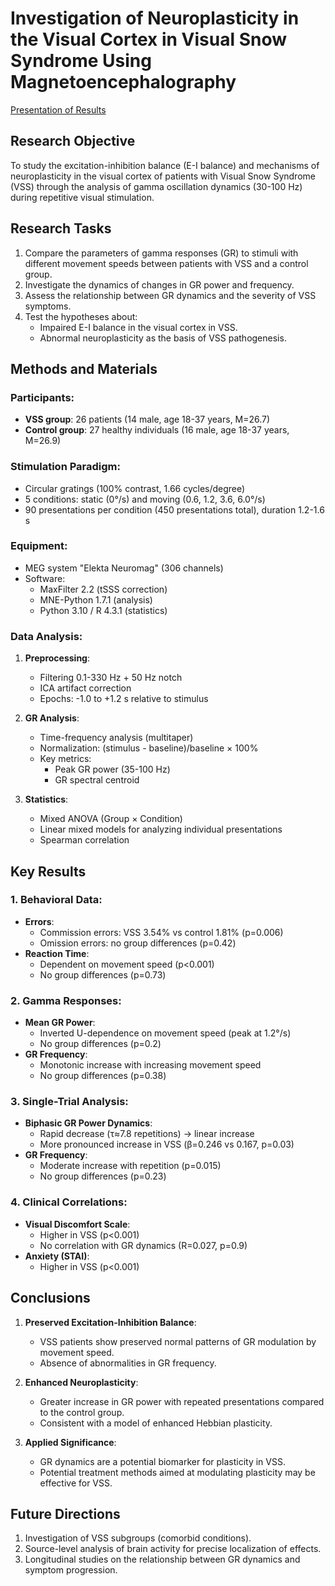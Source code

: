 # Investigation of Neuroplasticity in the Visual Cortex in Visual Snow Syndrome Using Magnetoencephalography

[Presentation of Results](https://github.com/naumovasofiya/MEG-Analysis-of-Neuroplasticity-in-VSS/blob/533bf675c34520fe9e4a6744f912ae1adf3a8ee0/Neuroplasticity_VSS/results/figures_and_presentation/Naumova_presentation.pdf)

## Research Objective
To study the excitation-inhibition balance (E-I balance) and mechanisms of neuroplasticity in the visual cortex of patients with Visual Snow Syndrome (VSS) through the analysis of gamma oscillation dynamics (30-100 Hz) during repetitive visual stimulation.

## Research Tasks
1. Compare the parameters of gamma responses (GR) to stimuli with different movement speeds between patients with VSS and a control group.
2. Investigate the dynamics of changes in GR power and frequency.
3. Assess the relationship between GR dynamics and the severity of VSS symptoms.
4. Test the hypotheses about:
   - Impaired E-I balance in the visual cortex in VSS.
   - Abnormal neuroplasticity as the basis of VSS pathogenesis.

## Methods and Materials
### Participants:
- **VSS group**: 26 patients (14 male, age 18-37 years, M=26.7)
- **Control group**: 27 healthy individuals (16 male, age 18-37 years, M=26.9)

### Stimulation Paradigm:
- Circular gratings (100% contrast, 1.66 cycles/degree)
- 5 conditions: static (0°/s) and moving (0.6, 1.2, 3.6, 6.0°/s)
- 90 presentations per condition (450 presentations total), duration 1.2-1.6 s

### Equipment:
- MEG system "Elekta Neuromag" (306 channels)
- Software:
  - MaxFilter 2.2 (tSSS correction)
  - MNE-Python 1.7.1 (analysis)
  - Python 3.10 / R 4.3.1 (statistics)

### Data Analysis:
1. **Preprocessing**:
   - Filtering 0.1-330 Hz + 50 Hz notch
   - ICA artifact correction
   - Epochs: -1.0 to +1.2 s relative to stimulus

2. **GR Analysis**:
   - Time-frequency analysis (multitaper)
   - Normalization: (stimulus - baseline)/baseline × 100%
   - Key metrics:
     - Peak GR power (35-100 Hz)
     - GR spectral centroid

3. **Statistics**:
   - Mixed ANOVA (Group × Condition)
   - Linear mixed models for analyzing individual presentations
   - Spearman correlation

## Key Results
### 1. Behavioral Data:
- **Errors**:
  - Commission errors: VSS 3.54% vs control 1.81% (p=0.006)
  - Omission errors: no group differences (p=0.42)
- **Reaction Time**:
  - Dependent on movement speed (p<0.001)
  - No group differences (p=0.73)

### 2. Gamma Responses:
- **Mean GR Power**:
  - Inverted U-dependence on movement speed (peak at 1.2°/s)
  - No group differences (p=0.2)
- **GR Frequency**:
  - Monotonic increase with increasing movement speed
  - No group differences (p=0.38)

### 3. Single-Trial Analysis:
- **Biphasic GR Power Dynamics**:
  - Rapid decrease (τ≈7.8 repetitions) → linear increase
  - More pronounced increase in VSS (β=0.246 vs 0.167, p=0.03)
- **GR Frequency**:
  - Moderate increase with repetition (p=0.015)
  - No group differences (p=0.23)

### 4. Clinical Correlations:
- **Visual Discomfort Scale**:
  - Higher in VSS (p<0.001)
  - No correlation with GR dynamics (R=0.027, p=0.9)
- **Anxiety (STAI)**:
  - Higher in VSS (p<0.001)

## Conclusions
1. **Preserved Excitation-Inhibition Balance**:
   - VSS patients show preserved normal patterns of GR modulation by movement speed.
   - Absence of abnormalities in GR frequency.

2. **Enhanced Neuroplasticity**:
   - Greater increase in GR power with repeated presentations compared to the control group.
   - Consistent with a model of enhanced Hebbian plasticity.

3. **Applied Significance**:
   - GR dynamics are a potential biomarker for plasticity in VSS.
   - Potential treatment methods aimed at modulating plasticity may be effective for VSS.

## Future Directions
1. Investigation of VSS subgroups (comorbid conditions).
2. Source-level analysis of brain activity for precise localization of effects.
3. Longitudinal studies on the relationship between GR dynamics and symptom progression.